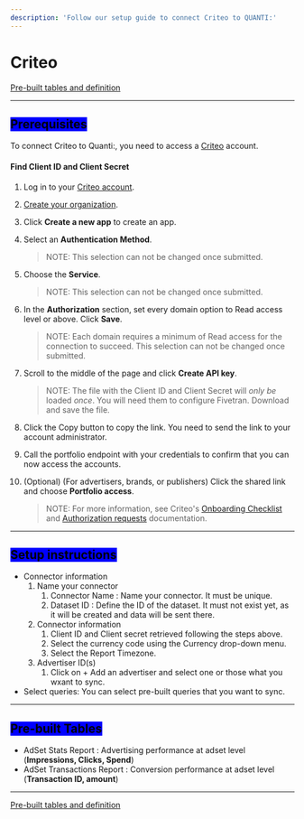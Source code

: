 ```yaml
---
description: 'Follow our setup guide to connect Criteo to QUANTI:'
---
```


# Criteo

<a href="https://dbdiagram.io/e/67aa0d57263d6cf9a0a4115e/67aa17c7263d6cf9a0a58734" class="button primary" data-icon="table-tree">Pre-built tables and definition  </a>

***

## <mark style="background-color:blue;">Prerequisites</mark>

To connect Criteo to Quanti:, you need to access a [Criteo](https://marketing.criteo.com/) account.

#### Find Client ID and Client Secret <a href="#findclientidandclientsecret" id="findclientidandclientsecret"></a>

1. Log in to your [Criteo account](https://www.criteo.com/login/).
2. [Create your organization](https://developers.criteo.com/retail-media/docs/create-your-organization).
3. Click **Create a new app** to create an app.
4.  Select an **Authentication Method**.

    > NOTE: This selection can not be changed once submitted.
5.  Choose the **Service**.

    > NOTE: This selection can not be changed once submitted.
6.  In the **Authorization** section, set every domain option to Read access level or above. Click **Save**.

    > NOTE: Each domain requires a minimum of Read access for the connection to succeed. This selection can not be changed once submitted.
7.  Scroll to the middle of the page and click **Create API key**.

    > NOTE: The file with the Client ID and Client Secret will _only be_ loaded _once_. You will need them to configure Fivetran. Download and save the file.
8. Click the Copy button to copy the link. You need to send the link to your account administrator.
9. Call the portfolio endpoint with your credentials to confirm that you can now access the accounts.
10. (Optional) (For advertisers, brands, or publishers) Click the shared link and choose **Portfolio access**.

    > NOTE: For more information, see Criteo's [Onboarding Checklist](https://developers.criteo.com/marketing-solutions/docs/onboarding-checklist) and [Authorization requests](https://developers.criteo.com/retail-media/docs/authorization-requests) documentation.

***

## <mark style="background-color:blue;">Setup instructions</mark>

* Connector information
  1. Name your connector
     1. Connector Name : Name your connector. It must be unique.
     2. Dataset ID : Define the ID of the dataset. It must not exist yet, as it will be created and data will be sent there.
  2. Connector information
     1. Client ID and Client secret retrieved following the steps above.
     2. Select the currency code using the Currency drop-down menu.
     3. Select the Report Timezone.
  3. Advertiser ID(s)
     1. Click on + Add an advertiser and select one or those what you wxant to sync.
* Select queries: You can select pre-built queries that you want to sync.

***

## <mark style="background-color:blue;">Pre-built Tables</mark>

* AdSet Stats Report : Advertising performance at adset level (**Impressions, Clicks, Spend**)
* AdSet Transactions Report : Conversion performance at adset level (**Transaction ID, amount**)

***

<a href="https://dbdiagram.io/e/682704361227bdcb4e9c9d5b/6827045e1227bdcb4e9ca579" class="button primary" data-icon="table-tree">Pre-built tables and definition  </a>
